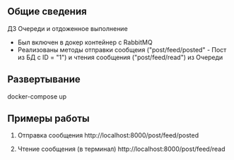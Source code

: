 ## Общие сведения
ДЗ Очереди и отдоженное выполнение

- Был включен в докер контейнер с RabbitMQ
- Реализованы методы отправки сообщеия ("post/feed/posted" - Пост из БД с ID = "1") и чтения сообщения ("post/feed/read") из Очереди

## Развертывание
docker-compose up

## Примеры работы
1) Отправка сообщения
http://localhost:8000/post/feed/posted

2)  Чтение сообщения (в терминал)
http://localhost:8000/post/feed/read

